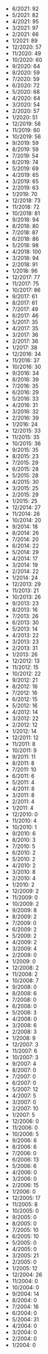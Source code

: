 *  6/2021: 92
*  5/2021: 82
*  4/2021: 95
*  3/2021: 97
*  2/2021: 66
*  1/2021: 89
*  12/2020: 57
*  11/2020: 49
*  10/2020: 60
*  9/2020: 64
*  8/2020: 59
*  7/2020: 59
*  6/2020: 72
*  5/2020: 68
*  4/2020: 64
*  3/2020: 54
*  2/2020: 57
*  1/2020: 51
*  12/2019: 58
*  11/2019: 60
*  10/2019: 56
*  9/2019: 59
*  8/2019: 59
*  7/2019: 54
*  6/2019: 74
*  5/2019: 69
*  4/2019: 65
*  3/2019: 65
*  2/2019: 63
*  1/2019: 70
*  12/2018: 73
*  11/2018: 72
*  10/2018: 81
*  9/2018: 94
*  8/2018: 80
*  7/2018: 87
*  6/2018: 86
*  5/2018: 98
*  4/2018: 100
*  3/2018: 94
*  2/2018: 91
*  1/2018: 96
*  12/2017: 77
*  11/2017: 75
*  10/2017: 86
*  9/2017: 61
*  8/2017: 61
*  7/2017: 49
*  6/2017: 46
*  5/2017: 35
*  4/2017: 35
*  3/2017: 36
*  2/2017: 36
*  1/2017: 38
*  12/2016: 34
*  11/2016: 37
*  10/2016: 30
*  9/2016: 34
*  8/2016: 39
*  7/2016: 35
*  6/2016: 29
*  5/2016: 33
*  4/2016: 31
*  3/2016: 32
*  2/2016: 39
*  1/2016: 24
*  12/2015: 33
*  11/2015: 35
*  10/2015: 36
*  9/2015: 35
*  8/2015: 23
*  7/2015: 29
*  6/2015: 28
*  5/2015: 28
*  4/2015: 30
*  3/2015: 25
*  2/2015: 29
*  1/2015: 25
*  12/2014: 27
*  11/2014: 26
*  10/2014: 20
*  9/2014: 18
*  8/2014: 26
*  7/2014: 20
*  6/2014: 22
*  5/2014: 29
*  4/2014: 17
*  3/2014: 19
*  2/2014: 22
*  1/2014: 24
*  12/2013: 29
*  11/2013: 21
*  10/2013: 26
*  9/2013: 23
*  8/2013: 16
*  7/2013: 26
*  6/2013: 30
*  5/2013: 14
*  4/2013: 22
*  3/2013: 23
*  2/2013: 31
*  1/2013: 26
*  12/2012: 13
*  11/2012: 15
*  10/2012: 22
*  9/2012: 21
*  8/2012: 16
*  7/2012: 16
*  6/2012: 15
*  5/2012: 16
*  4/2012: 14
*  3/2012: 22
*  2/2012: 12
*  1/2012: 14
*  12/2011: 12
*  11/2011: 8
*  10/2011: 9
*  9/2011: 11
*  8/2011: 8
*  7/2011: 10
*  6/2011: 6
*  5/2011: 4
*  4/2011: 8
*  3/2011: 8
*  2/2011: 4
*  1/2011: 4
*  12/2010: 0
*  11/2010: 4
*  10/2010: 1
*  9/2010: 6
*  8/2010: 3
*  7/2010: 5
*  6/2010: 2
*  5/2010: 2
*  4/2010: 2
*  3/2010: 8
*  2/2010: 4
*  1/2010: 2
*  12/2009: 2
*  11/2009: 0
*  10/2009: 2
*  9/2009: 8
*  8/2009: 2
*  7/2009: 0
*  6/2009: 2
*  5/2009: 2
*  4/2009: 2
*  3/2009: 4
*  2/2009: 0
*  1/2009: 0
*  12/2008: 2
*  11/2008: 2
*  10/2008: 7
*  9/2008: 0
*  8/2008: 6
*  7/2008: 0
*  6/2008: 0
*  5/2008: 3
*  4/2008: 0
*  3/2008: 6
*  2/2008: 3
*  1/2008: 9
*  12/2007: 3
*  11/2007: 6
*  10/2007: 3
*  9/2007: 4
*  8/2007: 0
*  7/2007: 0
*  6/2007: 0
*  5/2007: 12
*  4/2007: 5
*  3/2007: 0
*  2/2007: 10
*  1/2007: 5
*  12/2006: 0
*  11/2006: 0
*  10/2006: 5
*  9/2006: 6
*  8/2006: 6
*  7/2006: 0
*  6/2006: 13
*  5/2006: 6
*  4/2006: 0
*  3/2006: 0
*  2/2006: 15
*  1/2006: 0
*  12/2005: 17
*  11/2005: 8
*  10/2005: 0
*  9/2005: 0
*  8/2005: 0
*  7/2005: 10
*  6/2005: 10
*  5/2005: 0
*  4/2005: 0
*  3/2005: 21
*  2/2005: 0
*  1/2005: 12
*  12/2004: 26
*  11/2004: 0
*  10/2004: 0
*  9/2004: 14
*  8/2004: 0
*  7/2004: 16
*  6/2004: 0
*  5/2004: 31
*  4/2004: 0
*  3/2004: 0
*  2/2004: 0
*  1/2004: 0